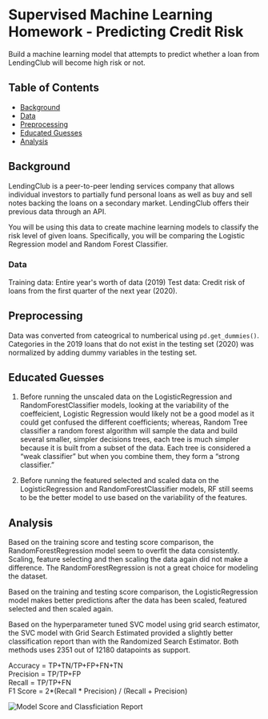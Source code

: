# Supervised Machine Learning Homework - Predicting Credit Risk

Build a machine learning model that attempts to predict whether a loan from LendingClub will become high risk or not. 


## Table of Contents ##
* [Background](#Background)
* [Data](#Data)
* [Preprocessing](#Preprocessing)
* [Educated Guesses](#Educated-Guesses)
* [Analysis](#Analysis)

## Background

LendingClub is a peer-to-peer lending services company that allows individual investors to partially fund personal loans as well as buy and sell notes backing the loans on a secondary market. LendingClub offers their previous data through an API.

You will be using this data to create machine learning models to classify the risk level of given loans. Specifically, you will be comparing the Logistic Regression model and Random Forest Classifier.

### Data

Training data: Entire year's worth of data (2019)
Test data: Credit risk of loans from the first quarter of the next year (2020).

## Preprocessing

Data was converted from cateogrical to numberical using `pd.get_dummies()`. Categories in the 2019 loans that do not exist in the testing set (2020) was normalized by adding dummy variables in the testing set.

## Educated Guesses
1) Before running the unscaled data on the LogisticRegression and RandomForestClassifier models, looking at the variability of the coeffeicient, Logistic Regression would likely not be a good model as it could get confused the different coefficients; whereas, Random Tree classifier a random forest algorithm will sample the data and build several smaller, simpler decisions trees, each tree is much simpler because it is built from a subset of the data. Each tree is considered a “weak classifier” but when you combine them, they form a “strong classifier.”

2) Before running the featured selected and scaled data on the LogisticRegression and RandomForestClassifier models, RF still seems to be the better model to use based on the variability of the features. 

## Analysis
Based on the training score and testing score comparison, the RandomForestRegression model seem to overfit the data consistently. Scaling, feature selecting and then scaling the data again did not make a difference. The RandomForestRegression is not a great choice for modeling the dataset.

Based on the training and testing score comparison, the LogisticRegression model makes better predictions after the data has been scaled, featured selected and then scaled again. 

Based on the hyperparameter tuned SVC model using grid search estimator, the SVC model with Grid Search Estimated provided a slightly better classification report than with the Randomized Search Estimator. Both methods uses 2351 out of 12180 datapoints as support.

Accuracy = TP+TN/TP+FP+FN+TN <br>
Precision = TP/TP+FP <br>
Recall = TP/TP+FN<br>
F1 Score = 2*(Recall * Precision) / (Recall + Precision)<br>

![Model Score and Classficiation Report](https://github.com/adriana-icasiano/supervised_machine_learning_challenge/blob/main/Images/model_score.PNG)
